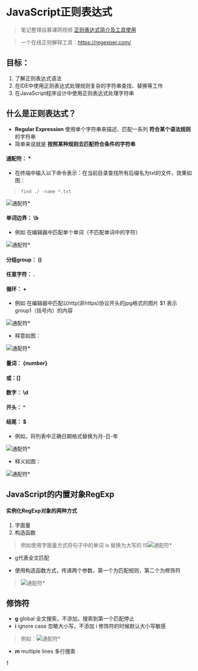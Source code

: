 # JavaScript正则表达式

> 笔记整理自慕课网视频 [正则表达式简介及工具使用](http://www.imooc.com/video/12539)

> 一个在线正则解释工具：https://regexper.com/

## 目标：
1. 了解正则表达式语法
2. 在IDE中使用正则表达式处理规则复杂的字符串查找、替换等工作
3. 在JavaScript程序设计中使用正则表达式处理字符串

## 什么是正则表达式？
* **Regular Expression** 使用单个字符串来描述、匹配一系列 **符合某个语法规则** 的字符串
* 简单来说就是 **按照某种规则去匹配符合条件的字符串**

#### 通配符： *

* 在终端中输入以下命令表示：在当前目录查找所有后缀名为txt的文件，效果如图：
> `find ./ -name *.txt`

![通配符*](./images/正则-1.png)

#### 单词边界： \b

* 例如 在编辑器中匹配单个单词（不匹配单词中的字符）

![通配符*](./images/正则-2.png)

#### 分组group： ()
#### 任意字符： .
#### 循环： +

* 例如 在编辑器中匹配以http(非https)协议开头的jpg格式的图片 $1 表示group1（括号内）的内容

![通配符*](./images/正则-3.png)

* 释意如图：

![通配符*](./images/正则-4.png)

#### 量词： {number}
#### 或：[]
#### 数字： \d
#### 开头： ^
#### 结尾： $

* 例如，将列表中正确日期格式替换为月-日-年

![通配符*](./images/正则-5.png)

* 释义如图：

![通配符*](./images/正则-6.png)

## JavaScript的内置对象RegExp


#### 实例化RegExp对象的两种方式

1. 字面量
2. 构造函数

> 例如使用字面量方式将句子中的单词 is 替换为大写的 IS![通配符*](./images/正则-7.png)

* g代表全文匹配

* 使用构造函数方式，传递两个参数，第一个为匹配规则，第二个为修饰符

> ![通配符*](./images/正则-8.png)


## 修饰符

* **g** global 全文搜索，不添加，搜索到第一个匹配停止
* **i** ignore case 忽略大小写，不添加 i 修饰符的时候默认大小写敏感

> 例如：![通配符*](./images/正则-9.png)

* **m** multiple lines 多行搜索













1
